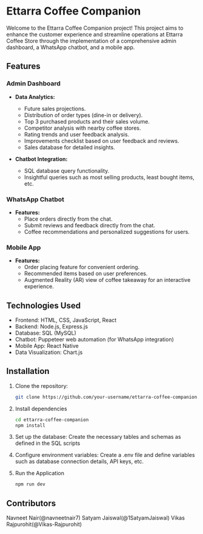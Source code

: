 # Ettarra Coffee Companion

Welcome to the Ettarra Coffee Companion project! This project aims to enhance the customer experience and streamline operations at Ettarra Coffee Store through the implementation of a comprehensive admin dashboard, a WhatsApp chatbot, and a mobile app.

## Features

### Admin Dashboard

- **Data Analytics:**
  - Future sales projections.
  - Distribution of order types (dine-in or delivery).
  - Top 3 purchased products and their sales volume.
  - Competitor analysis with nearby coffee stores.
  - Rating trends and user feedback analysis.
  - Improvements checklist based on user feedback and reviews.
  - Sales database for detailed insights.

- **Chatbot Integration:**
  - SQL database query functionality.
  - Insightful queries such as most selling products, least bought items, etc.

### WhatsApp Chatbot

- **Features:**
  - Place orders directly from the chat.
  - Submit reviews and feedback directly from the chat.
  - Coffee recommendations and personalized suggestions for users.

### Mobile App

- **Features:**
  - Order placing feature for convenient ordering.
  - Recommended items based on user preferences.
  - Augmented Reality (AR) view of coffee takeaway for an interactive experience.

## Technologies Used

- Frontend: HTML, CSS, JavaScript, React
- Backend: Node.js, Express.js
- Database: SQL (MySQL)
- Chatbot: Puppeteer web automation (for WhatsApp integration)
- Mobile App: React Native
- Data Visualization: Chart.js

## Installation

1. Clone the repository:
   ```bash
   git clone https://github.com/your-username/ettarra-coffee-companion.git

2. Install dependencies
   ```bash
   cd ettarra-coffee-companion
   npm install

3. Set up the database:
   Create the necessary tables and schemas as defined in the SQL scripts

4. Configure environment variables:
   Create a .env file and define variables such as database connection details, API keys, etc.

5. Run the Application
   ```bash
   npm run dev

## Contributors
  Navneet Nair(@navneetnair7)
  Satyam Jaiswal(@1SatyamJaiswal)
  Vikas Rajpurohit(@Vikas-Rajpurohit)
